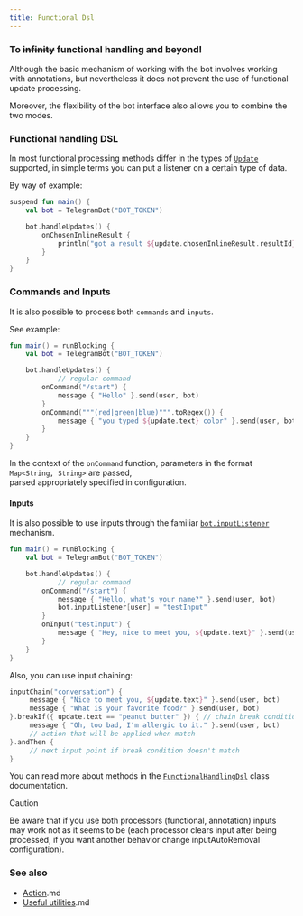 ```yaml
---
title: Functional Dsl
---
```


### To ~~infinity~~ functional handling and beyond!
Although the basic mechanism of working with the bot involves working with annotations, but nevertheless it does not prevent the use of functional update processing.

Moreover, the flexibility of the bot interface also allows you to combine the two modes.

### Functional handling DSL

In most functional processing methods differ in the types of [`Update`](https://vendelieu.github.io/telegram-bot/telegram-bot/eu.vendeli.tgbot.types/-update/index.html) supported, in simple terms you can put a listener on a certain type of data.

By way of example:

```kotlin
suspend fun main() {
    val bot = TelegramBot("BOT_TOKEN")

    bot.handleUpdates() {
        onChosenInlineResult {
            println("got a result ${update.chosenInlineResult.resultId} from ${update.user}")
        }
    }
}
```

### Commands and Inputs

It is also possible to process both `commands` and `inputs`.

See example:

```kotlin
fun main() = runBlocking {
    val bot = TelegramBot("BOT_TOKEN")

    bot.handleUpdates() {
            // regular command
        onCommand("/start") {
            message { "Hello" }.send(user, bot)
        }
        onCommand("""(red|green|blue)""".toRegex()) {
            message { "you typed ${update.text} color" }.send(user, bot)
        }
    }
}
```

In the context of the `onCommand` function, parameters in the format `Map<String, String>` are passed, <br/>parsed appropriately specified in configuration. 

#### Inputs
It is also possible to use inputs through the familiar [`bot.inputListener`](https://vendelieu.github.io/telegram-bot/telegram-bot/eu.vendeli.tgbot/-telegram-bot/input-listener.html) mechanism.

```kotlin
fun main() = runBlocking {
    val bot = TelegramBot("BOT_TOKEN")

    bot.handleUpdates() {
            // regular command
        onCommand("/start") {
            message { "Hello, what's your name?" }.send(user, bot)
            bot.inputListener[user] = "testInput"
        }
        onInput("testInput") {
            message { "Hey, nice to meet you, ${update.text}" }.send(user, bot)
        }
    }
}
```
Also, you can use input chaining:
```kotlin
inputChain("conversation") {
     message { "Nice to meet you, ${update.text}" }.send(user, bot)
     message { "What is your favorite food?" }.send(user, bot)
}.breakIf({ update.text == "peanut butter" }) { // chain break condition
     message { "Oh, too bad, I'm allergic to it." }.send(user, bot)
     // action that will be applied when match
}.andThen {
     // next input point if break condition doesn't match
}
```

You can read more about methods in the [`FunctionalHandlingDsl`](https://vendelieu.github.io/telegram-bot/telegram-bot/eu.vendeli.tgbot.core/-functional-handling-dsl/index.html) class documentation.

> [!CAUTION]
> Be aware that if you use both processors (functional, annotation) inputs may work not as it seems to be (each processor clears input after being processed, if you want another behavior change inputAutoRemoval configuration).

### See also

* [Action](./Actions).md
* [Useful utilities](./Useful-utilities-and-tips).md